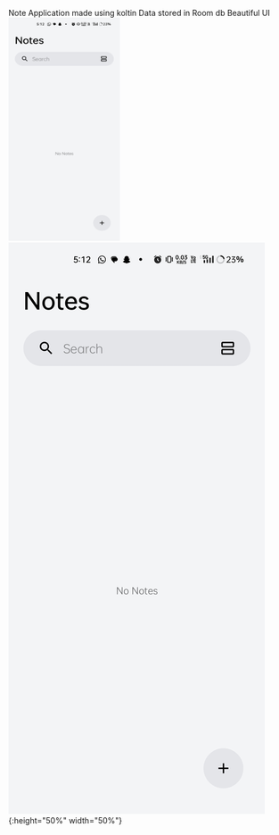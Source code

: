 Note
Application made using koltin
Data stored in Room db
Beautiful UI
<img src="https://github.com/dhanushcodev/Notes-App/blob/main/notesAppScreenShot/homeScreenEmpty.jpg" width="200" height="400" >
![home screen](https://github.com/dhanushcodev/Notes-App/blob/main/notesAppScreenShot/homeScreenEmpty.jpg){:height="50%" width="50%"}
